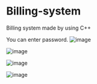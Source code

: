 # Billing-system
Billing system made by using C++

You can enter password.
![image](https://github.com/neeleshkr22/Billing-system/assets/130912265/0f2e8ba7-0eb2-4c01-9927-3032c5418fc3)


![image](https://github.com/neeleshkr22/Billing-system/assets/130912265/299dce33-3f0c-4335-b919-490c3c7bd9b3)

![image](https://github.com/neeleshkr22/Billing-system/assets/130912265/3527711d-e83b-4b3d-9446-9950ac1b240e)

![image](https://github.com/neeleshkr22/Billing-system/assets/130912265/f8450941-48ff-433f-89c3-c9a242f7ca08)



